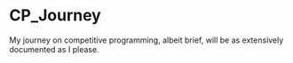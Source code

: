 # CP_Journey
My journey on competitive programming, albeit brief, will be as extensively documented as I please.
